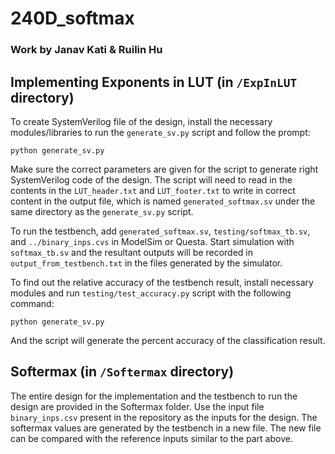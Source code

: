 # 240D_softmax

### Work by Janav Kati & Ruilin Hu

## Implementing Exponents in LUT (in `/ExpInLUT` directory)

To create SystemVerilog file of the design, install the necessary modules/libraries to run the `generate_sv.py` script and follow the prompt:
```
python generate_sv.py
```
Make sure the correct parameters are given for the script to generate right SystemVerilog code of the design. The script will need to read in the contents in the `LUT_header.txt` and `LUT_footer.txt` to write in correct content in the output file, which is named `generated_softmax.sv` under the same directory as the `generate_sv.py` script.

To run the testbench, add `generated_softmax.sv`, `testing/softmax_tb.sv`, and `../binary_inps.cvs` in ModelSim or Questa. Start simulation with `softmax_tb.sv` and the resultant outputs will be recorded in `output_from_testbench.txt` in the files generated by the simulator.

To find out the relative accuracy of the testbench result, install necessary modules and run `testing/test_accuracy.py` script with the following command:
```
python generate_sv.py
```
And the script will generate the percent accuracy of the classification result.

## Softermax (in `/Softermax` directory)
The entire design for the implementation and the testbench to run the design are provided in the Softermax folder.
Use the input file `binary_inps.csv` present in the repository as the inputs for the design. The softermax values are generated by the testbench in a new file. The new file can be compared with the reference inputs similar to the part above.
